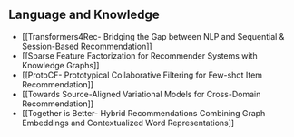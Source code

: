 ## Language and Knowledge
- [[Transformers4Rec- Bridging the Gap between NLP and Sequential & Session-Based Recommendation]]
- [[Sparse Feature Factorization for Recommender Systems with Knowledge Graphs]]
- [[ProtoCF- Prototypical Collaborative Filtering for Few-shot Item Recommendation]]
- [[Towards Source-Aligned Variational Models for Cross-Domain Recommendation]]
- [[Together is Better- Hybrid Recommendations Combining Graph Embeddings and Contextualized Word Representations]]
